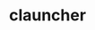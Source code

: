 ---
id: 692
title: clauncher
types: [water]
image: https://raw.githubusercontent.com/PokeAPI/sprites/master/sprites/pokemon/692.png
---